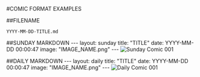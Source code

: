 #COMIC FORMAT EXAMPLES 

##FILENAME

	YYYY-MM-DD-TITLE.md

##SUNDAY MARKDOWN
	---
	layout: sunday
	title: "TITLE"
	date: YYYY-MM-DD 00:00:47
	image: "IMAGE_NAME.png"
	---
	![Sunday Comic 001](http://oycomics.com/comics/IMAGE_NAME.png)

##DAILY MARKDOWN
	---
	layout: daily
	title: "TITLE"
	date: YYYY-MM-DD 00:00:47
	image: "IMAGE_NAME.png"
	---
	![Daily Comic 001](http://oycomics.com/comics/IMAGE_NAME.png)
